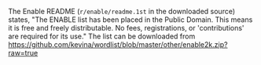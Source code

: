 The Enable README (`r/enable/readme.1st` in the
downloaded source) states, "The ENABLE list has been placed in the Public
Domain. This means it is free and freely distributable. No fees,
registrations, or 'contributions' are required for its use." The list can
be downloaded from 
<https://github.com/kevina/wordlist/blob/master/other/enable2k.zip?raw=true>

